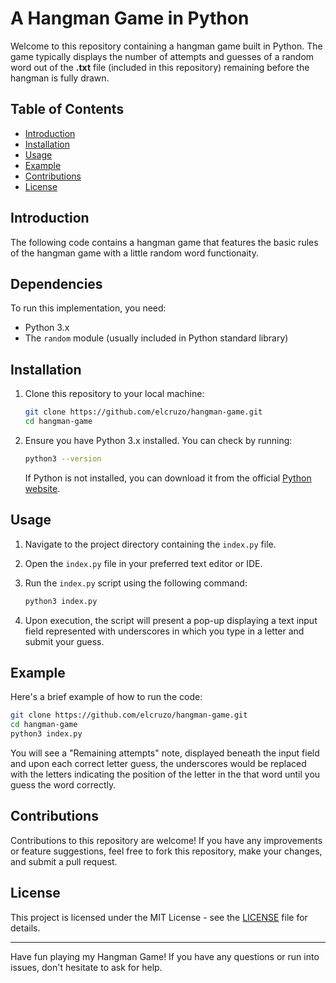 # A Hangman Game in Python

Welcome to this repository containing a hangman game built in Python. The game typically displays the number of attempts and guesses of a random word out of the <b>.txt</b> file (included in this repository) remaining before the hangman is fully drawn.

## Table of Contents

- [Introduction](#introduction)
- [Installation](#installation)
- [Usage](#usage)
- [Example](#example)
- [Contributions](#contributions)
- [License](#license)

## Introduction

The following code contains a hangman game that features the basic rules of the hangman game with a little random word functionaity.

## Dependencies

To run this implementation, you need:

- Python 3.x
- The `random` module (usually included in Python standard library)

## Installation

1. Clone this repository to your local machine:

   ```bash
   git clone https://github.com/elcruzo/hangman-game.git
   cd hangman-game
   ```

2. Ensure you have Python 3.x installed. You can check by running:

   ```bash
   python3 --version
   ```

   If Python is not installed, you can download it from the official [Python website](https://www.python.org/downloads/).

## Usage

1. Navigate to the project directory containing the `index.py` file.

2. Open the `index.py` file in your preferred text editor or IDE.

3. Run the `index.py` script using the following command:

   ```bash
   python3 index.py
   ```

6. Upon execution, the script will present a pop-up displaying a text input field represented with underscores in which you type in a letter and submit your guess.

## Example

Here's a brief example of how to run the code:

```bash
git clone https://github.com/elcruzo/hangman-game.git
cd hangman-game
python3 index.py
```

You will see a "Remaining attempts" note, displayed beneath the input field and upon each correct letter guess, the underscores would be replaced with the letters indicating the position of the letter in the that word until you guess the word correctly.

## Contributions

Contributions to this repository are welcome! If you have any improvements or feature suggestions, feel free to fork this repository, make your changes, and submit a pull request.

## License

This project is licensed under the MIT License - see the [LICENSE](LICENSE) file for details.

---

Have fun playing my Hangman Game! If you have any questions or run into issues, don't hesitate to ask for help.

